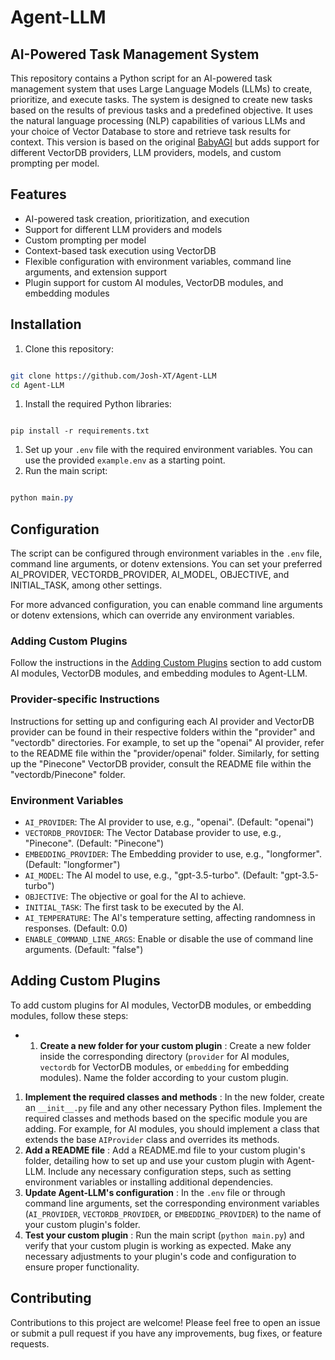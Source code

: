 # Agent-LLM
## AI-Powered Task Management System

This repository contains a Python script for an AI-powered task management system that uses Large Language Models (LLMs) to create, prioritize, and execute tasks. The system is designed to create new tasks based on the results of previous tasks and a predefined objective. It uses the natural language processing (NLP) capabilities of various LLMs and your choice of Vector Database to store and retrieve task results for context. This version is based on the original [BabyAGI](https://github.com/yoheinakajima/babyagi)  but adds support for different VectorDB providers, LLM providers, models, and custom prompting per model.
## Features
- AI-powered task creation, prioritization, and execution
- Support for different LLM providers and models
- Custom prompting per model
- Context-based task execution using VectorDB
- Flexible configuration with environment variables, command line arguments, and extension support
- Plugin support for custom AI modules, VectorDB modules, and embedding modules
## Installation
1. Clone this repository:

```bash

git clone https://github.com/Josh-XT/Agent-LLM
cd Agent-LLM
```


1. Install the required Python libraries:

```

pip install -r requirements.txt
```

 
1. Set up your `.env` file with the required environment variables. You can use the provided `example.env` as a starting point.
2. Run the main script:

```css

python main.py
```


## Configuration

The script can be configured through environment variables in the `.env` file, command line arguments, or dotenv extensions. You can set your preferred AI_PROVIDER, VECTORDB_PROVIDER, AI_MODEL, OBJECTIVE, and INITIAL_TASK, among other settings.

For more advanced configuration, you can enable command line arguments or dotenv extensions, which can override any environment variables.
### Adding Custom Plugins

Follow the instructions in the [Adding Custom Plugins](PLUGINS.md)  section to add custom AI modules, VectorDB modules, and embedding modules to Agent-LLM.
### Provider-specific Instructions

Instructions for setting up and configuring each AI provider and VectorDB provider can be found in their respective folders within the "provider" and "vectordb" directories. For example, to set up the "openai" AI provider, refer to the README file within the "provider/openai" folder. Similarly, for setting up the "Pinecone" VectorDB provider, consult the README file within the "vectordb/Pinecone" folder.
### Environment Variables 
- `AI_PROVIDER`: The AI provider to use, e.g., "openai". (Default: "openai") 
- `VECTORDB_PROVIDER`: The Vector Database provider to use, e.g., "Pinecone". (Default: "Pinecone") 
- `EMBEDDING_PROVIDER`: The Embedding provider to use, e.g., "longformer". (Default: "longformer") 
- `AI_MODEL`: The AI model to use, e.g., "gpt-3.5-turbo". (Default: "gpt-3.5-turbo") 
- `OBJECTIVE`: The objective or goal for the AI to achieve. 
- `INITIAL_TASK`: The first task to be executed by the AI. 
- `AI_TEMPERATURE`: The AI's temperature setting, affecting randomness in responses. (Default: 0.0) 
- `ENABLE_COMMAND_LINE_ARGS`: Enable or disable the use of command line arguments. (Default: "false")
## Adding Custom Plugins

To add custom plugins for AI modules, VectorDB modules, or embedding modules, follow these steps: 
- 1. **Create a new folder for your custom plugin** : Create a new folder inside the corresponding directory (`provider` for AI modules, `vectordb` for VectorDB modules, or `embedding` for embedding modules). Name the folder according to your custom plugin. 
1. **Implement the required classes and methods** : In the new folder, create an `__init__.py` file and any other necessary Python files. Implement the required classes and methods based on the specific module you are adding. For example, for AI modules, you should implement a class that extends the base `AIProvider` class and overrides its methods. 
2. **Add a README file** : Add a README.md file to your custom plugin's folder, detailing how to set up and use your custom plugin with Agent-LLM. Include any necessary configuration steps, such as setting environment variables or installing additional dependencies. 
3. **Update Agent-LLM's configuration** : In the `.env` file or through command line arguments, set the corresponding environment variables (`AI_PROVIDER`, `VECTORDB_PROVIDER`, or `EMBEDDING_PROVIDER`) to the name of your custom plugin's folder. 
4. **Test your custom plugin** : Run the main script (`python main.py`) and verify that your custom plugin is working as expected. Make any necessary adjustments to your plugin's code and configuration to ensure proper functionality.
## Contributing

Contributions to this project are welcome! Please feel free to open an issue or submit a pull request if you have any improvements, bug fixes, or feature requests.
